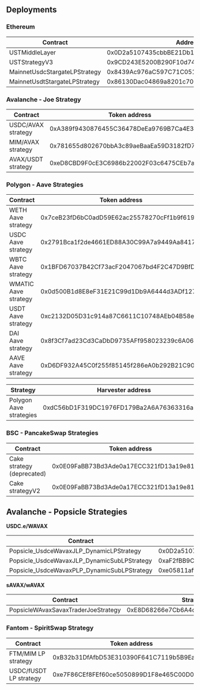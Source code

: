 ## Deployments

### Ethereum

| Contract                      | Address                                    |
| ----------------------------- | ------------------------------------------ |
| USTMiddleLayer                | 0x0D2a5107435cbbBE21Db1ADB5F1E078E63e59449 |
| USTStrategyV3                 | 0x9CD243E5200B290F10d74D93E0CA6C9e51B3d664 |
| MainnetUsdcStargateLPStrategy | 0x8439Ac976aC597C71C0512D8a53697a39E8F9773 |
| MainnetUsdtStargateLPStrategy | 0x86130Dac04869a8201c7077270C10f3AFaba1c82 |

### Avalanche - Joe Strategy

| Contract           | Token address                              | Strategy Address                           |
| ------------------ | ------------------------------------------ | ------------------------------------------ |
| USDC/AVAX strategy | 0xA389f9430876455C36478DeEa9769B7Ca4E3DDB1 | 0x663Ef4455A07243D9029bA0fC48297AE181aeb38 |
| MIM/AVAX strategy  | 0x781655d802670bbA3c89aeBaaEa59D3182fD755D | 0x43838338F30795185Dabf1e52DaE6a3FEEdC953d |
| AVAX/USDT strategy | 0xeD8CBD9F0cE3C6986b22002F03c6475CEb7a6256 | 0x87A5bF86D6C96775d926F43700c0fD99EE0c2E82 |

### Polygon - Aave Strategies

| Contract             | Token address                              | Strategy Address                           |
| -------------------- | ------------------------------------------ | ------------------------------------------ |
| WETH Aave strategy   | 0x7ceB23fD6bC0adD59E62ac25578270cFf1b9f619 | 0x760ef4F484EbF2668001B090291f84A3CDf2f3aa |
| USDC Aave strategy   | 0x2791Bca1f2de4661ED88A30C99A7a9449Aa84174 | 0xCFb49550ce8f39c29E73BA0baBc16609A63b31b1 |
| WBTC Aave strategy   | 0x1BFD67037B42Cf73acF2047067bd4F2C47D9BfD6 | 0xF2CF8109d1c66112132180c0d0f925bDD7b4c246 |
| WMATIC Aave strategy | 0x0d500B1d8E8eF31E21C99d1Db9A6444d3ADf1270 | 0x7166D2efffCA02c6A21A235732131660c3E61f9F |
| USDT Aave strategy   | 0xc2132D05D31c914a87C6611C10748AEb04B58e8F | 0x59c7459281B4CF2eE96C1CA2A410Fdf03F51A369 |
| DAI Aave strategy    | 0x8f3Cf7ad23Cd3CaDbD9735AFf958023239c6A063 | 0xB6665Ba83e054A91db1e6fC2252b4346a12C60d7 |
| AAVE Aave strategy   | 0xD6DF932A45C0f255f85145f286eA0b292B21C90B | 0x5fB5d087A67d412350060c848b826B9Fb0FE92bA |

| Strategy                | Harvester address                          |
| ----------------------- | ------------------------------------------ |
| Polygon Aave strategies | 0xdC56bD1F319DC1976FD179Ba2A6A76363316a374 |

### BSC - PancakeSwap Strategies

| Contract                   | Token address                              | Strategy Address                           |
| -------------------------- | ------------------------------------------ | ------------------------------------------ |
| Cake strategy (deprecated) | 0x0E09FaBB73Bd3Ade0a17ECC321fD13a19e81cE82 | 0x08B918dD18E087893bb9d711d9E0BBaA7a63Ef63 |
| Cake strategyV2            | 0x0E09FaBB73Bd3Ade0a17ECC321fD13a19e81cE82 | 0x6171619B5793099F8C577fe5dFC08ceA35a3B3Aa |

## Avalanche - Popsicle Strategies

**USDC.e/WAVAX**

| Contract                                    | Strategy Address                           |
| ------------------------------------------- | ------------------------------------------ |
| Popsicle_UsdceWavaxJLP_DynamicLPStrategy    | 0x0D2a5107435cbbBE21Db1ADB5F1E078E63e59449 |
| Popsicle_UsdceWavaxJLP_DynamicSubLPStrategy | 0xaF2fBB9CB80EdFb7d3f2d170a65AE3bFa42d0B86 |
| Popsicle_UsdceWavaxPLP_DynamicSubLPStrategy | 0xe05811aff7A105fe05b7144F4E0Dd777a83a194e |

**sAVAX/wAVAX**

| Contract                            | Strategy Address                           |
| ----------------------------------- | ------------------------------------------ |
| PopsicleWAvaxSavaxTraderJoeStrategy | 0xE8D68266e7Cb6A4c7c8e230993FC42634C0e4770 |

### Fantom - SpiritSwap Strategy

| Contract               | Token address                              | Strategy Address                           |
| ---------------------- | ------------------------------------------ | ------------------------------------------ |
| FTM/MIM LP strategy    | 0xB32b31DfAfbD53E310390F641C7119b5B9Ea0488 | 0xD5d0f5d872ed4eB74AA3E8fa6D833d6f7603D2EC |
| USDC/fUSDT LP strategy | 0xe7F86CEf8FEf60ce5050899D1F8e465C00D04a79 | 0x76DA31D7C9CbEAE102aff34D3398bC450c8374c1 |
